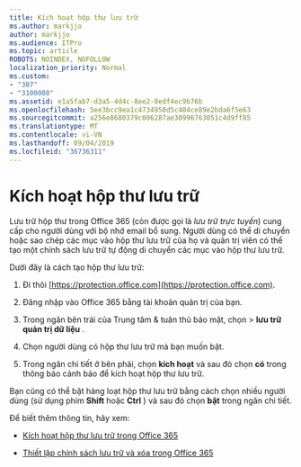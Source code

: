 ```yaml
---
title: Kích hoạt hộp thư lưu trữ
ms.author: markjjo
author: markjjo
ms.audience: ITPro
ms.topic: article
ROBOTS: NOINDEX, NOFOLLOW
localization_priority: Normal
ms.custom:
- "307"
- "3100008"
ms.assetid: e1a5fab7-d3a5-4d4c-8ee2-0edf4ec9b76b
ms.openlocfilehash: 5ee3bcc9ea1c4734958d5c404ce89e2bda6f5e63
ms.sourcegitcommit: a256e8680379c006287ae30996763051c4d9ff85
ms.translationtype: MT
ms.contentlocale: vi-VN
ms.lasthandoff: 09/04/2019
ms.locfileid: "36736311"
---
```

# <a name="enable-an-archive-mailbox"></a>Kích hoạt hộp thư lưu trữ

Lưu trữ hộp thư trong Office 365 (còn được gọi là *lưu trữ trực tuyến*) cung cấp cho người dùng với bộ nhớ email bổ sung. Người dùng có thể di chuyển hoặc sao chép các mục vào hộp thư lưu trữ của họ và quản trị viên có thể tạo một chính sách lưu trữ tự động di chuyển các mục vào hộp thư lưu trữ.
  
Dưới đây là cách tạo hộp thư lưu trữ:
  
1. Đi thôi [https://protection.office.com](https://protection.office.com).

2. Đăng nhập vào Office 365 bằng tài khoản quản trị của bạn.

3. Trong ngăn bên trái của Trung tâm &amp; tuân thủ bảo mật, chọn \> **lưu trữ** **quản trị dữ liệu** .

4. Chọn người dùng có hộp thư lưu trữ mà bạn muốn bật.

5. Trong ngăn chi tiết ở bên phải, chọn **kích hoạt** và sau đó chọn **có** trong thông báo cảnh báo để kích hoạt hộp thư lưu trữ.

Bạn cũng có thể bật hàng loạt hộp thư lưu trữ bằng cách chọn nhiều người dùng (sử dụng phím **Shift** hoặc **Ctrl** ) và sau đó chọn **bật** trong ngăn chi tiết.
  
Để biết thêm thông tin, hãy xem:
  
- [Kích hoạt hộp thư lưu trữ trong Office 365](https://docs.microsoft.com/office365/securitycompliance/enable-archive-mailboxes)

- [Thiết lập chính sách lưu trữ và xóa trong Office 365](https://docs.microsoft.com//office365/securitycompliance/set-up-an-archive-and-deletion-policy-for-mailboxes)
